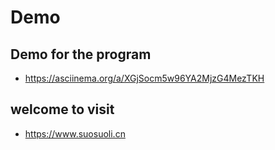Demo
===

## Demo for the program

- https://asciinema.org/a/XGjSocm5w96YA2MjzG4MezTKH

## welcome to visit 

- https://www.suosuoli.cn
